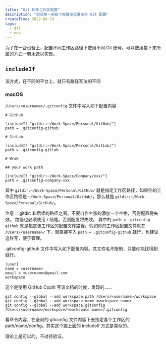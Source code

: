 ```yaml
---
title: "Git 的多工作区配置"
description: "实现单一系统下按路径设置多份 Git 配置"
createTime: 2022-04-19
tags:
  - git
  - env
---
```


为了在一台设备上，配置不同工作区路径下使用不同 Git 账号，可以使用接下来所属的方式一劳永逸以实现。

## `includeIf`

该方式，在不同的平台上，就只有路径写法的不同

### macOS

`/Users/<username>/.gitconfig` 文件中写入如下配置内容

```
# GitHub

[includeIf "gitdir:~/Work-Space/Personal/GitHub/"]
path = .gitconfig-github

# GitLab

[includeIf "gitdir:~/Work-Space/Personal/GitLab/"]
path = .gitconfig-gitlab

# Wrok

## your work path

[includeIf "gitdir:~/Work-Space/Company/xxx/"]
path = .gitconfig-company-xxx

```

其中 `gitdir:~/Work-Space/Personal/GitHub/` 就是指定工作区路径，如果你的工作区路径是 `~/Work-Space/Personal/GitHub/`，那么就是 `gitdir:~/Work-Space/Personal/GitHub/`。

注意：
gitdir: 和后续的路径之间，不要自作主张的添加一个空格，否则配置将失效。
路径也必须使用 / 结尾，否则配置将失效。
其中的 `path = .gitconfig-github` 就是指定该工作区的配置文件路径。假如你的工作区配置文件就在 `/Users/<username>/` 下，就直接写入 `path = .gitconfig-github` 就行，也建议这样写，便于管理。

.gitconfig-github 文件中写入如下配置内容。其文件名不限制，只要你能找得到就行。

```
[user]
name = <username>
email = <username>@gmail.com
workspace
```

这个是使用 GitHub Copilt 写该文档的时候，发现的……

```shell
git config --global --add workspace.path /Users/<username>/workspace
git config --global --add workspace.name <workspace name>
git config --global --add workspace.gitconfig /Users/<username>/workspace/<workspace name>/.gitconfig
```

看命令内容，在全局的 gitconfig 文件内容下去指定各个工作区的 path/name/config。其实这个跟上面的 includeIf 方式是类似的。

理论上是可以的，不过待验证。
